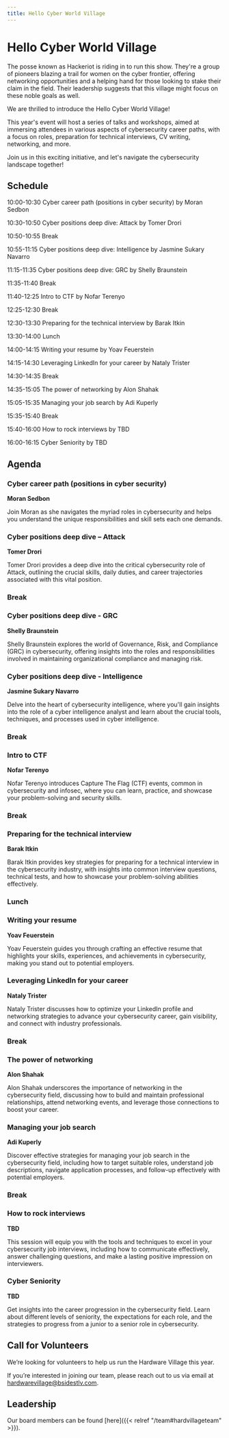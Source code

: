 ```yaml
---
title: Hello Cyber World Village
---
```


# Hello Cyber World Village

The posse known as Hackeriot is riding in to run this show. They're a group of pioneers blazing a trail for women on the cyber frontier, offering networking opportunities and a helping hand for those looking to stake their claim in the field. Their leadership suggests that this village might focus on these noble goals as well.

We are thrilled to introduce the Hello Cyber World Village!

This year's event will host a series of talks and workshops, aimed at immersing attendees in various aspects of cybersecurity career paths, with a focus on roles, preparation for technical interviews, CV writing, networking, and more.

Join us in this exciting initiative, and let's navigate the cybersecurity landscape together!

## Schedule 
10:00-10:30 Cyber career path (positions in cyber security) by Moran Sedbon

10:30-10:50	 Cyber positions deep dive: Attack by Tomer Drori 

10:50-10:55	 Break	

10:55-11:15	 Cyber positions deep dive: Intelligence by Jasmine Sukary Navarro

11:15-11:35	 Cyber positions deep dive: GRC by Shelly Braunstein

11:35-11:40	 Break	

11:40-12:25	 Intro to CTF by Nofar Terenyo

12:25-12:30	 Break

12:30-13:30	 Preparing for the technical interview by Barak Itkin

13:30-14:00	 Lunch

14:00-14:15	 Writing your resume by	Yoav Feuerstein

14:15-14:30	 Leveraging LinkedIn for your career by	Nataly Trister

14:30-14:35	 Break

14:35-15:05	 The power of networking by Alon Shahak

15:05-15:35	 Managing your job search by Adi Kuperly

15:35-15:40	 Break

15:40-16:00	 How to rock interviews by TBD

16:00-16:15	 Cyber Seniority by	TBD


## Agenda

### Cyber career path (positions in cyber security)
**Moran Sedbon**

Join Moran as she navigates the myriad roles in cybersecurity and helps you understand the unique responsibilities and skill sets each one demands.

### Cyber positions deep dive – Attack
**Tomer Drori**

Tomer Drori provides a deep dive into the critical cybersecurity role of Attack, outlining the crucial skills, daily duties, and career trajectories associated with this vital position.

### Break

### Cyber positions deep dive - GRC
**Shelly Braunstein**

Shelly Braunstein explores the world of Governance, Risk, and Compliance (GRC) in cybersecurity, offering insights into the roles and responsibilities involved in maintaining organizational compliance and managing risk.

### Cyber positions deep dive - Intelligence
**Jasmine Sukary Navarro**

Delve into the heart of cybersecurity intelligence, where you'll gain insights into the role of a cyber intelligence analyst and learn about the crucial tools, techniques, and processes used in cyber intelligence.

### Break

### Intro to CTF
**Nofar Terenyo**

Nofar Terenyo introduces Capture The Flag (CTF) events, common in cybersecurity and infosec, where you can learn, practice, and showcase your problem-solving and security skills.

### Break

### Preparing for the technical interview
**Barak Itkin**

Barak Itkin provides key strategies for preparing for a technical interview in the cybersecurity industry, with insights into common interview questions, technical tests, and how to showcase your problem-solving abilities effectively.

### Lunch

### Writing your resume
**Yoav Feuerstein**

Yoav Feuerstein guides you through crafting an effective resume that highlights your skills, experiences, and achievements in cybersecurity, making you stand out to potential employers.

### Leveraging LinkedIn for your career
**Nataly Trister**

Nataly Trister discusses how to optimize your LinkedIn profile and networking strategies to advance your cybersecurity career, gain visibility, and connect with industry professionals.

### Break

### The power of networking
**Alon Shahak**

Alon Shahak underscores the importance of networking in the cybersecurity field, discussing how to build and maintain professional relationships, attend networking events, and leverage those connections to boost your career.

### Managing your job search
**Adi Kuperly**

Discover effective strategies for managing your job search in the cybersecurity field, including how to target suitable roles, understand job descriptions, navigate application processes, and follow-up effectively with potential employers.

### Break

### How to rock interviews
**TBD**

This session will equip you with the tools and techniques to excel in your cybersecurity job interviews, including how to communicate effectively, answer challenging questions, and make a lasting positive impression on interviewers.

### Cyber Seniority
**TBD**

Get insights into the career progression in the cybersecurity field. Learn about different levels of seniority, the expectations for each role, and the strategies to progress from a junior to a senior role in cybersecurity.

## Call for Volunteers

We’re looking for volunteers to help us run the Hardware Village this year.

If you’re interested in joining our team, please reach out to us via email at hardwarevillage@bsidestlv.com.

## Leadership

Our board members can be found [here]({{< relref "/team#hardvillageteam" >}}).

